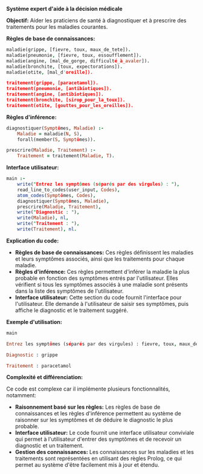 **Système expert d'aide à la décision médicale**

**Objectif:**
Aider les praticiens de santé à diagnostiquer et à prescrire des traitements pour les maladies courantes.

**Règles de base de connaissances:**

```prolog
maladie(grippe, [fievre, toux, maux_de_tete]).
maladie(pneumonie, [fievre, toux, essoufflement]).
maladie(angine, [mal_de_gorge, difficulté_à_avaler]).
maladie(bronchite, [toux, expectorations]).
maladie(otite, [mal_d'oreille]).

traitement(grippe, [paracetamol]).
traitement(pneumonie, [antibiotiques]).
traitement(angine, [antibiotiques]).
traitement(bronchite, [sirop_pour_la_toux]).
traitement(otite, [gouttes_pour_les_oreilles]).
```

**Règles d'inférence:**

```prolog
diagnostiquer(Symptômes, Maladie) :-
    Maladie = maladie(N, S),
    forall(member(S, Symptômes)).

prescrire(Maladie, Traitement) :-
    Traitement = traitement(Maladie, T).

```

**Interface utilisateur:**

```prolog
main :-
    write("Entrez les symptômes (séparés par des virgules) : "),
    read_line_to_codes(user_input, Codes),
    atom_codes(Symptômes, Codes),
    diagnostiquer(Symptômes, Maladie),
    prescrire(Maladie, Traitement),
    write("Diagnostic : "),
    write(Maladie), nl,
    write("Traitement : "),
    write(Traitement), nl.
```

**Explication du code:**

* **Règles de base de connaissances:** Ces règles définissent les maladies et leurs symptômes associés, ainsi que les traitements pour chaque maladie.
* **Règles d'inférence:** Ces règles permettent d'inférer la maladie la plus probable en fonction des symptômes entrés par l'utilisateur. Elles vérifient si tous les symptômes associés à une maladie sont présents dans la liste des symptômes de l'utilisateur.
* **Interface utilisateur:** Cette section du code fournit l'interface pour l'utilisateur. Elle demande à l'utilisateur de saisir ses symptômes, puis affiche le diagnostic et le traitement suggéré.

**Exemple d'utilisation:**

```prolog
main

Entrez les symptômes (séparés par des virgules) : fievre, toux, maux_de_tete

Diagnostic : grippe

Traitement : paracetamol
```

**Complexité et différenciation:**

Ce code est complexe car il implémente plusieurs fonctionnalités, notamment:

* **Raisonnement basé sur les règles:** Les règles de base de connaissances et les règles d'inférence permettent au système de raisonner sur les symptômes et de déduire le diagnostic le plus probable.
* **Interface utilisateur:** Le code fournit une interface utilisateur conviviale qui permet à l'utilisateur d'entrer des symptômes et de recevoir un diagnostic et un traitement.
* **Gestion des connaissances:** Les connaissances sur les maladies et les traitements sont représentées en utilisant des règles Prolog, ce qui permet au système d'être facilement mis à jour et étendu.